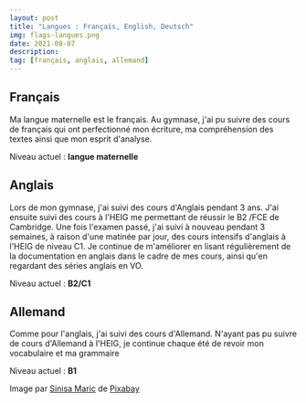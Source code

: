 ```yaml
---
layout: post
title: "Langues : Français, English, Deutsch"
img: flags-langues.png
date: 2021-08-07
description: 
tag: [français, anglais, allemand]
---
```



## Français 

Ma langue maternelle est le français. Au gymnase, j'ai pu suivre des cours de français qui ont perfectionné mon écriture, ma compréhension des textes ainsi que mon esprit d'analyse.

Niveau actuel : **langue maternelle**



## Anglais 

Lors de mon gymnase, j'ai suivi des cours d'Anglais pendant 3 ans. J'ai ensuite suivi des cours à l'HEIG me permettant de réussir le B2 /FCE de Cambridge. Une fois l'examen passé, j'ai suivi à nouveau pendant 3 semaines, à raison d'une matinée par jour, des cours intensifs d'anglais à l'HEIG de niveau C1. Je continue de m'améliorer en lisant régulièrement de la documentation en anglais dans le cadre de mes cours, ainsi qu'en regardant des séries anglais en VO.

Niveau actuel : **B2/C1**



## Allemand

Comme pour l'anglais, j'ai suivi des cours d'Allemand. N'ayant pas pu suivre de cours d'Allemand à l'HEIG, je continue chaque été de revoir mon vocabulaire et ma grammaire

Niveau actuel : **B1**





Image par <a href="https://pixabay.com/fr/users/sinisamaric1-3044277/?utm_source=link-attribution&amp;utm_medium=referral&amp;utm_campaign=image&amp;utm_content=1722052">Sinisa Maric</a> de <a href="https://pixabay.com/fr/?utm_source=link-attribution&amp;utm_medium=referral&amp;utm_campaign=image&amp;utm_content=1722052">Pixabay</a>